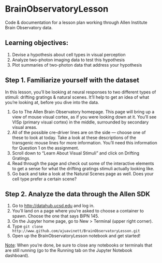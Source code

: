 # BrainObservatoryLesson
Code &amp; documentation for a lesson plan working through Allen Institute Brain Observatory data.

## Learning objectives:
1. Devise a hypothesis about cell types in visual perception
2. Analyze two-photon imaging data to test this hypothesis
3. Plot summaries of two-photon data that address your hypothesis


## Step 1. Familiarize yourself with the dataset
In this lesson, you’ll be looking at neural responses to two different types of stimuli: drifting gratings & natural scenes. It’ll help to get an idea of what you’re looking at, before you dive into the data.

1. Go to The Allen Brain Observatory homepage. This page will bring up a view of mouse visual cortex, as if you were looking down at it. You’ll see VISp (primary visual cortex) in the middle, surrounded by secondary visual areas.
2. All of the possible cre-driver lines are on the side — choose one of these to look at today. Take a look at these descriptions of the transgenic mouse lines for more information. You’ll need this information for Question 1 on the assignment.
3. Scroll down to “Learn About Visual Stimuli” and click on Drifting Gratings.
4. Read through the page and check out some of the interactive elements to get a sense for what the drifting gratings stimuli actually looking like.
5. Go back and take a look at the Natural Scenes page as well. Does your cell type prefer a certain scene?

## Step 2. Analyze the data through the Allen SDK
1. Go to http://datahub.ucsd.edu and log in.
2. You’ll land on a page where you’re asked to choose a container to spawn. Choose the one that says BIPN 145.
3. On the Jupyter home page, go to New > Terminal (upper right corner).
4. Type `git clone http://www.github.com/ajuavinett/BrainObservatoryLesson.git`
5. Open up the BrainObservatoryLesson notebook and get started!

<u>Note</u>: When you’re done, be sure to close any notebooks or terminals that are still running (go to the Running tab on the Jupyter Notebook dashboard).
